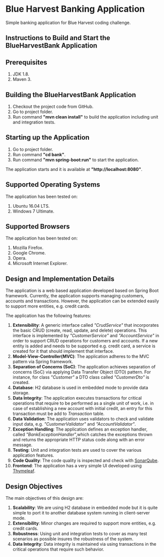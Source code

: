 # Blue Harvest Banking Application
Simple banking application for Blue Harvest coding challenge.

## Instructions to Build and Start the BlueHarvestBank Application

## Prerequisites
1. JDK 1.8.
2. Maven 3.

## Building the BlueHarvestBank Application
1. Checkout the project code from GitHub.
2. Go to project folder.
3. Run command **"mvn clean install"** to build the application including unit and integration tests.

## Starting up the Application
1. Go to project folder.
2. Run command **"cd bank"**.
3. Run command **"mvn spring-boot:run"** to start the application.

The application starts and it is available at **"http://localhost:8080"**.

## Supported Operating Systems
The application has been tested on:

1. Ubuntu 16.04 LTS.
2. Windows 7 Ultimate.

## Supported Browsers
The application has been tested on:

1. Mozilla Firefox.
2. Google Chrome.
3. Opera.
4. Microsoft Internet Explorer.

## Design and Implementation Details
The application is a web based application developed based on Spring Boot framework.
Currently, the application supports managing customers, accounts and transactions.
However, the application can be extended easily to support more entities, e.g. credit cards.

The application has the following features:

1. **Extensibility**: A generic interface called *"CrudService"* that incorporates the basic CRUD (create, read, update, 
and delete) operations. This interface is implemented by *"CustomerService"* and *"AccountService"* 
in order to support CRUD operations for customers and accounts. If a new entity is added and needs to be supported
e.g. credit card, a service is created for it that should implement that interface.
2. **Model-View-Controller(MVC)**: The application adheres to the MVC pattern via Spring framework.
3. **Separation of Concerns (SoC)**: The application achieves separation of concerns (SoC) via applying 
Data Transfer Object (DTO) pattern. For instance, for class *"Customer"* a DTO class called *"CustomerDto"*
is created.
4. **Database**: H2 database is used in embedded mode to provide data storage.
5. **Data Integrity**: The application executes transactions for critical operations
that require to be performed as a single unit of work, i.e. in case of establishing a new
account with initial credit, an entry for this transaction must be add to *Transaction* table. 
6. **Data Validation**: The application uses validators to check and validate input data, e.g. *"CustomerValidator"* 
and *"AccountValidator"*.
7. **Exception Handling**: The application defines an exception handler, called *"BankExceptionHandler*",which catches the exceptions thrown 
and returns the appropriate HTTP status code along with an error message.
8. **Testing**: Unit and integration tests are used to cover the various application features.
9. **Code Quality**: The code quality is inspected and check with [SonarQube](https://sonarcloud.io/about/sq).
10. **Frontend**: The application has a very simple UI developed using [Thymeleaf](https://www.thymeleaf.org/).

## Design Objectives
The main objectives of this design are:

1. **Scalability**: We are using H2 database in embedded mode but it is quite simple to port it to 
another database system running in client-server mode.
2. **Extensibility**: Minor changes are required to support more entities, e.g. credit cards.
3. **Robustness**: Using unit and integration tests to cover as many test scenarios as possible
insures the robustness of the system.
4. **Data Integrity**: Data integrity is maintained via using transactions in the critical 
operations that require such behavior.